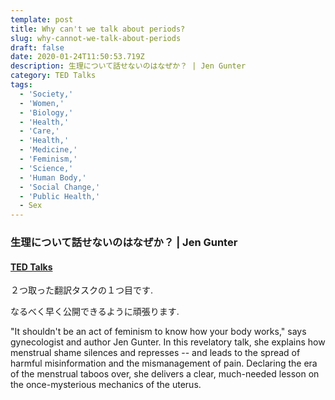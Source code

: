 ```yaml
---
template: post
title: Why can't we talk about periods?
slug: why-cannot-we-talk-about-periods
draft: false
date: 2020-01-24T11:50:53.719Z
description: 生理について話せないのはなぜか？ | Jen Gunter
category: TED Talks
tags:
  - 'Society,'
  - 'Women,'
  - 'Biology,'
  - 'Health,'
  - 'Care,'
  - 'Health,'
  - 'Medicine,'
  - 'Feminism,'
  - 'Science,'
  - 'Human Body,'
  - 'Social Change,'
  - 'Public Health,'
  - Sex
---
```


### 生理について話せないのはなぜか？ | Jen Gunter

#### [TED Talks](https://www.ted.com/talks/mara_mintzer_how_kids_can_help_design_cities/up-next)

２つ取った翻訳タスクの１つ目です.

なるべく早く公開できるように頑張ります.

"It shouldn't be an act of feminism to know how your body works," says gynecologist and author Jen Gunter. In this revelatory talk, she explains how menstrual shame silences and represses -- and leads to the spread of harmful misinformation and the mismanagement of pain. Declaring the era of the menstrual taboos over, she delivers a clear, much-needed lesson on the once-mysterious mechanics of the uterus.
